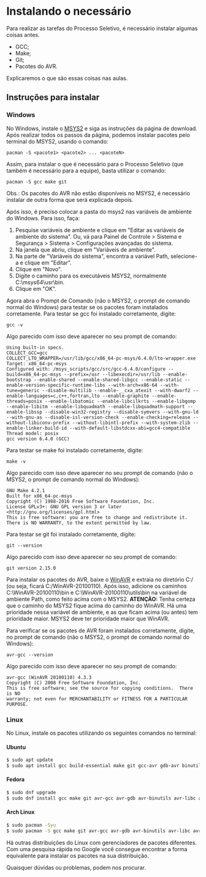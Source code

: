 # Instalando o necessário

Para realizar as tarefas do Processo Seletivo, é necessário instalar algumas coisas antes.
* GCC;
* Make;
* Git;
* Pacotes do AVR.

Explicaremos o que são essas coisas nas aulas.

## Instruções para instalar

### Windows

No Windows, instale o [MSYS2][msys2] e siga as instruções da página de download.
Após realizar todos os passos da página, podemos instalar pacotes pelo terminal do MSYS2, usando o comando:

`pacman -S <pacote1> <pacote2> ... <pacoteN>`

Assim, para instalar o que é necessário para o Processo Seletivo (que também é necessário para a equipe), basta utilizar o comando:

`pacman -S gcc make git`

Obs.: Os pacotes do AVR não estão disponíveis no MSYS2, é necessário instalar de outra forma que será explicada depois.

Após isso, é preciso colocar a pasta do msys2 nas variáveis de ambiente do Windows. Para isso, faça:
1. Pesquise variáveis de ambiente e clique em "Editar as variáveis de ambiente do sistema". Ou, vá para Painel de Controle > Sistema e Segurança > Sistema > Configurações avançadas do sistema.
2. Na janela que abriu, clique em "Variáveis de ambiente".
3. Na parte de "Variáveis do sistema", encontra a variável Path, selecione-a e clique em "Editar".
4. Clique em "Novo".
5. Digite o caminho para os executáveis MSYS2, normalmente C:\msys64\usr\bin.
6. Clique em "OK".

Agora abra o Prompt de Comando (não o MSYS2, o prompt de comando normal do Windows) para testar se os pacotes foram instalados corretamente.
Para testar se gcc foi instalado corretamente, digite:

`gcc -v`

Algo parecido com isso deve aparecer no seu prompt de comando:

```
Using built-in specs.
COLLECT_GCC=gcc
COLLECT_LTO_WRAPPER=/usr/lib/gcc/x86_64-pc-msys/6.4.0/lto-wrapper.exe
Target: x86_64-pc-msys
Configured with: /msys_scripts/gcc/src/gcc-6.4.0/configure --build=x86_64-pc-msys --prefix=/usr --libexecdir=/usr/lib --enable-bootstrap --enable-shared --enable-shared-libgcc --enable-static --enable-version-specific-runtime-libs --with-arch=x86-64 --with-tune=generic --disable-multilib --enable-__cxa_atexit --with-dwarf2 --enable-languages=c,c++,fortran,lto --enable-graphite --enable-threads=posix --enable-libatomic --enable-libcilkrts --enable-libgomp --enable-libitm --enable-libquadmath --enable-libquadmath-support --enable-libssp --disable-win32-registry --disable-symvers --with-gnu-ld --with-gnu-as --disable-isl-version-check --enable-checking=release --without-libiconv-prefix --without-libintl-prefix --with-system-zlib --enable-linker-build-id --with-default-libstdcxx-abi=gcc4-compatible
Thread model: posix
gcc version 6.4.0 (GCC)
```

Para testar se make foi instalado corretamente, digite:

`make -v`

Algo parecido com isso deve aparecer no seu prompt de comando (não o MSYS2, o prompt de comando normal do Windows):

```
GNU Make 4.2.1
Built for x86_64-pc-msys
Copyright (C) 1988-2016 Free Software Foundation, Inc.
License GPLv3+: GNU GPL version 3 or later <http://gnu.org/licenses/gpl.html>
This is free software: you are free to change and redistribute it.
There is NO WARRANTY, to the extent permitted by law.
```

Para testar se git foi instalado corretamente, digite:

`git --version`

Algo parecido com isso deve aparecer no seu prompt de comando:

```
git version 2.15.0
```

Para instalar os pacotes do AVR, baixe o [WinAVR][win-avr] e extraia no diretório C:/ (ou seja, ficará C:/WinAVR-20100110). Após isso, adicione os caminhos C:\WinAVR-20100110\bin e C:\WinAVR-20100110\utils\bin na variável de ambiente Path, como feito acima com o MSYS2. **ATENÇÃO:** Tenha certeza que o caminho do MSYS2 fique acima do caminho do WinAVR. Há uma prioridade nessa variável de ambiente, e as que ficam acima (ou antes) tem prioridade maior. MSYS2 deve ter prioridade maior que WinAVR.

Para verificar se os pacotes de AVR foram instalados corretamente, digite, no prompt de comando (não o MSYS2, o prompt de comando normal do Windows):

`avr-gcc --version`

Algo parecido com isso deve aparecer no seu prompt de comando:

```
avr-gcc (WinAVR 20100110) 4.3.3
Copyright (C) 2008 Free Software Foundation, Inc.
This is free software; see the source for copying conditions.  There is NO
warranty; not even for MERCHANTABILITY or FITNESS FOR A PARTICULAR PURPOSE.
```

### Linux
No Linux, instale os pacotes utilizando os seguintes comandos no terminal:

#### Ubuntu
```bash
$ sudo apt update
$ sudo apt install gcc build-essential make git gcc-avr gdb-avr binutils-avr avr-libc avrdude
```

#### Fedora
```bash
$ sudo dnf upgrade
$ sudo dnf install gcc make git avr-gcc avr-gdb avr-binutils avr-libc avrdude
```

#### Arch Linux
```bash
$ sudo pacman -Syu
$ sudo pacman -S gcc make git avr-gcc avr-gdb avr-binutils avr-libc avrdude
```

Há outras distribuições do Linux com gerenciadores de pacotes diferentes. Com uma pesquisa rápida no Google
você consegue encontrar a forma equivalente para instalar os pacotes na sua distribuição.

Quaisquer dúvidas ou problemas, podem nos procurar.

[msys2]: http://www.msys2.org/
[win-avr]: https://drive.google.com/file/d/1ZE_It_z3gDIoBECLKdoM5hPJlx3ujqsL/view?usp=sharing

